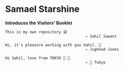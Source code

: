 # Samael Starshine

**Introduces the Visitors' Booklet**

    This is my own repository 😄 
                                        ✍️ Sahil Sawant

    Hi, it's pleasure working with you Sahil. 👋
                                        ✍️ Jughead Jones

    Hi Sahil, love from TOKYO 🗼 💝
                                        ✍️ 💓 Tokyo
